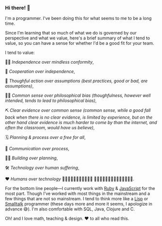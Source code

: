 ### Hi there! 👋

I'm a programmer. I've been doing this for what seems to me to be a long time.

Since I'm learning that so much of what we do is governed by our perspective and what we value, here's a brief summary of what I tend to value, so you can have a sense for whether I'd be a good fit for your team.

I tend to value:

🧗‍♀️ *Independence over mindless conformity*,

🤝 *Cooperation over independence*,

🤔 *Thoughful action over assumptions (best practices, good or bad, are assumptions)*,

🤷‍♀️ *Common sense over philosophical bias (thoughfulness, however well intended, tends to lead to philosophical bias)*,

⛏️ *Clear evidence over common sense (common sense, while a good fall back when there is no clear evidence, is limited by experience, but on the other hand clear evidence is much harder to come by than the internet, and often the classroom, would have us believe)*,

🗓️ *Planning & process over a free for all*,

📣 *Communication over process*,

🏋️‍♂️ *Building over planning*,

🛠️ *Technology over human suffering*,

❤️ *Humans over technology* 🧍🏻‍♀🧍🏿‍♂️👨🏼‍🦽💃🏽 👩🏻‍🦯‍➡️🏃🏻‍♂️‍➡️🕺🏽🧎🏾‍♂️‍➡️.

For the bottom line people&mdash;I currently work with [Ruby](https://ruby-lang.org) & [JavaScript](https://javascript.info) for the most part. Though I've worked with most things in the mainstream and a few things that are not so mainstream. I tend to think more like a [Lisp](https://lisp-lang.org) or [Smalltalk](https://squeak.org) programmer (these days more and more it seems, I apologize in advance 😅).  I'm also comfortable with SQL, Java, Clojure and C.

Oh! and I love math, teaching & design. ❤️ to all who read this.

